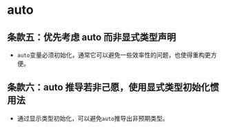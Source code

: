 # auto

## 条款五：优先考虑 auto 而非显式类型声明

- `auto`变量必须初始化，通常它可以避免一些效率性的问题，也使得重构更方便。

## 条款六：auto 推导若非己愿，使用显式类型初始化惯用法

- 通过显示类型初始化，可以避免`auto`推导出非预期类型。
